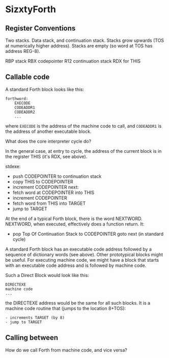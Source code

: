 # SizxtyForth

## Register Conventions

Two stacks.
Data stack, and continuation stack.
Stacks grow upwards (TOS at numerically higher address).
Stacks are empty (so word at TOS has address REG-8).

RBP stack
RBX codepointer
R12 continuation stack
RDX for THIS


## Callable code

A standard Forth block looks like this:

    forthword:
        EXECODE
        CODEADDR1
        CODEADDR2
        ...

where `EXECODE` is the address of the machine code to call, and
`CODEADDR1` is the address of another executable block.

What does the core interpreter cycle do?

In the general case, at entry to cycle,
the address of the current block is in the register THIS
(it's RDX, see above).

stdexe:
- push CODEPOINTER to continuation stack
- copy THIS to CODEPOINTER
- increment CODEPOINTER
next:
- fetch word at CODEPOINTER into THIS
- increment CODEPOINTER
- fetch word from THIS into TARGET
- jump to TARGET

At the end of a typical Forth block, there is the word NEXTWORD.
NEXTWORD, when executed,
effectively does a function return.
It:

- pop Top Of Continuation Stack to CODEPOINTER
goto next (in standard cycle)

A standard Forth block has an executable code address
followed by a sequence of dictionary words (see above).
Other prototypical blocks might be useful.
For executing machine code, we might have a block
that starts with an executable code address and
is followed by machine code.

Such a Direct Block would look like this:

    DIRECTEXE
    machine code
    ...

the DIRECTEXE address would be the same for all such blocks.
It is a machine code routine that (jumps to the location 8+TOS):

    - increments TARGET (by 8)
    - jump to TARGET

## Calling between

How do we call Forth from machine code, and vice versa?
